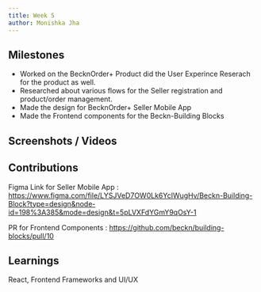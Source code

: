 ```yaml
---
title: Week 5
author: Monishka Jha 
---
```


## Milestones
- Worked on the BecknOrder+ Product did the User  Experince Reserach for the product as well.
- Researched about various flows for the Seller registration and product/order management.
- Made the design for BecknOrder+ Seller Mobile App
- Made the Frontend components for the Beckn-Building Blocks

## Screenshots / Videos 

## Contributions
Figma Link for Seller Mobile App : https://www.figma.com/file/LYSJVeD7OW0Lk6YcIWugHv/Beckn-Building-Block?type=design&node-id=198%3A385&mode=design&t=5pLVXFdYGmY9qOsY-1

PR for Frontend Components : https://github.com/beckn/building-blocks/pull/10

## Learnings

React, Frontend Frameworks and UI/UX
